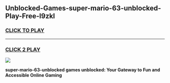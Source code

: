 
## Unblocked-Games-super-mario-63-unblocked-Play-Free-l9zkl
<h3>
<a href="https://premium76.site?title=super-mario-63-unblocked&ref=20M">CLICK TO PLAY</a></h3>
<hr>

<h3>
<a href="https://premium76.site?title=super-mario-63-unblocked&ref=20M">CLICK 2 PLAY</a>
  
</h3>

<a href="https://premium76.site?title=super-mario-63-unblocked&ref=19M"><img src="https://clearcache.store/games.png"></a>


**super-mario-63-unblocked games unblocked: Your Gateway to Fun and Accessible Online Gaming**
